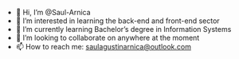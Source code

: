 - 👋 Hi, I’m @Saul-Arnica
- 👀 I’m interested in learning the back-end and front-end sector
- 🌱 I’m currently learning Bachelor’s degree in Information Systems
- 💞️ I’m looking to collaborate on anywhere at the moment
- 📫 How to reach me: saulagustinarnica@outlook.com

<!---
Saul-Arnica/Saul-Arnica is a ✨ special ✨ repository because its `README.md` (this file) appears on your GitHub profile.
You can click the Preview link to take a look at your changes.
--->
